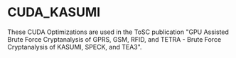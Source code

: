 # CUDA_KASUMI

These CUDA Optimizations are used in the ToSC publication "GPU Assisted Brute Force Cryptanalysis of GPRS, GSM, RFID, and TETRA - Brute Force Cryptanalysis of KASUMI, SPECK, and TEA3".
